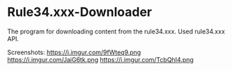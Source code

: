 # Rule34.xxx-Downloader

The program for downloading content from the rule34.xxx. Used rule34.xxx API.

Screenshots:
https://i.imgur.com/9fWteq9.png
https://i.imgur.com/JaiG6tk.png
https://i.imgur.com/TcbQhI4.png
